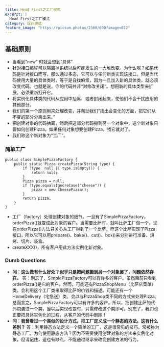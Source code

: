 ```yaml
---
title: Head First之工厂模式
excerpt: |
  Head First之工厂模式
category: 设计模式
feature_image: "https://picsum.photos/2560/600?image=872"
---
```

## 基础原则

- 当看到"new" 时就会想到“具体”
- 针对接口编程可以隔离掉系统以后可能发生的一大堆改变。为什么呢？如果代码是针对接口而写，那么通过多态，它可以与任何新类实现该接口。但是当代码使用大量的具体类时，等于是自找麻烦，因为一旦加入新的具体类，就必须改变代码。也就是说，你的代码并非“对修改关闭”。想用新的具体类型来扩展，必须重新打开它。
- 将实例化具体类的代码从应用中抽离、或者封闭起来，使他们不会干扰应用的其他部分。
- 我们的第一个原则用来处理改变，并帮助我们“找出会变化的方面，把它们从不变的部分分离出来。”
- 把创建对象的代码抽离，然后把这部分代码搬到另一个对象中，这个新对象只管如何创建Pizza。如果任何对象想要创建Pizza，找它就对了。
- 我们称这个新对象为“工厂”。



### 简单工厂

```
public class SimplePizzaFactory {
    public static Pizza createPizza(String type) {
        if (type  null || type.isEmpty()) {
            return null;
        }
        Pizza pizza = null;
        if (type.equalsIgnoreCase("cheese")) {
            pizza = new CheesePizza();
        }
        return pizza;
    }
}
```
- 工厂（factory）处理创建对象的细节。一旦有了SimplePizzaFactory，orderPizza()就变成此对象的客户。当需要比萨时，就叫比萨工厂做一个。现在orderPizza()方法只关心从工厂得到了一个比萨，而这个比萨实现了Pizza接口，所以它可以用prepare()、bake()、cut()、box()来分别进行准备、烘烤、切片、装盒。
- createXXX()，所有客户用此方法实例化新对象。

### Dumb Questions

- **问：这么做有什么好处？似乎只是把问题搬到另一个对象罢了，问题依然存在。**
  答：别忘了，SimplePizzaFactory可以有许多的客户。虽然目前只看到orderPizza()是它的客户，然而，可能还有PizzaShopMenu（比萨店菜单）类，会利用这个工厂类来取得比萨的价钱和描述。可能还有一个HomeDelivery（宅急送）类，会以与PizzaShop类不同的方式来处理Pizza。总而言之，SimplePizzaFactory可以有许多的客户。所以，把创建比萨的代码包装进一个类，当以后实现改变时，只需修改这个类即可。别忘了，我们也正要把具体实例化的过程，从客户的代码中删除！
- **问：我曾看过一个类似的设计方式，把工厂定义成一个静态的方法。这有什么差别？**
  答：利用静态方法定义一个简单的工厂，这是很常见的技巧，常被称为静态工厂。为何使用静态方法？因为不需要使用创建对象的方法来实例化对象。但请记住，这也有缺点，不能通过继承来改变创建方法的行为。
